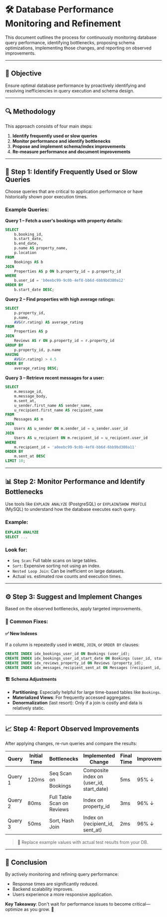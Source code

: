 # 🛠️ Database Performance Monitoring and Refinement

This document outlines the process for continuously monitoring database query performance, identifying bottlenecks, proposing schema optimizations, implementing those changes, and reporting on observed improvements.

---

## 🎯 Objective

Ensure optimal database performance by proactively identifying and resolving inefficiencies in query execution and schema design.

---

## 🔍 Methodology

This approach consists of four main steps:

1. **Identify frequently used or slow queries**  
2. **Monitor performance and identify bottlenecks**  
3. **Propose and implement schema/index improvements**  
4. **Re-measure performance and document improvements**

---

## 📌 Step 1: Identify Frequently Used or Slow Queries

Choose queries that are critical to application performance or have historically shown poor execution times.

### Example Queries:

**Query 1 – Fetch a user's bookings with property details:**
```sql
SELECT
    b.booking_id,
    b.start_date,
    b.end_date,
    p.name AS property_name,
    p.location
FROM
    Bookings AS b
JOIN
    Properties AS p ON b.property_id = p.property_id
WHERE
    b.user_id = 'b0eebc99-9c0b-4ef8-bb6d-6bb9bd380a12'
ORDER BY
    b.start_date DESC;
```

**Query 2 – Find properties with high average ratings:**
```sql
SELECT
    p.property_id,
    p.name,
    AVG(r.rating) AS average_rating
FROM
    Properties AS p
JOIN
    Reviews AS r ON p.property_id = r.property_id
GROUP BY
    p.property_id, p.name
HAVING
    AVG(r.rating) > 4.5
ORDER BY
    average_rating DESC;
```

**Query 3 – Retrieve recent messages for a user:**
```sql
SELECT
    m.message_id,
    m.message_body,
    m.sent_at,
    u_sender.first_name AS sender_name,
    u_recipient.first_name AS recipient_name
FROM
    Messages AS m
JOIN
    Users AS u_sender ON m.sender_id = u_sender.user_id
JOIN
    Users AS u_recipient ON m.recipient_id = u_recipient.user_id
WHERE
    m.recipient_id = 'a0eebc99-9c0b-4ef8-bb6d-6bb9bd380a11'
ORDER BY
    m.sent_at DESC
LIMIT 10;
```

---

## 📊 Step 2: Monitor Performance and Identify Bottlenecks

Use tools like `EXPLAIN ANALYZE` (PostgreSQL) or `EXPLAIN`/`SHOW PROFILE` (MySQL) to understand how the database executes each query.

### Example:
```sql
EXPLAIN ANALYZE
SELECT ...
```

### Look for:
- `Seq Scan`: Full table scans on large tables.
- `Sort`: Expensive sorting not using an index.
- `Nested Loop Join`: Can be inefficient on large datasets.
- Actual vs. estimated row counts and execution times.

---

## ⚙️ Step 3: Suggest and Implement Changes

Based on the observed bottlenecks, apply targeted improvements.

### 🔧 Common Fixes:

#### ✅ New Indexes
If a column is repeatedly used in `WHERE`, `JOIN`, or `ORDER BY` clauses:

```sql
CREATE INDEX idx_bookings_user_id ON Bookings (user_id);
CREATE INDEX idx_bookings_user_id_start_date ON Bookings (user_id, start_date DESC);
CREATE INDEX idx_reviews_property_id ON Reviews (property_id);
CREATE INDEX idx_messages_recipient_sent_at ON Messages (recipient_id, sent_at DESC);
```

#### 🏗️ Schema Adjustments
- **Partitioning**: Especially helpful for large time-based tables like `Bookings`.
- **Materialized Views**: For frequently accessed aggregates.
- **Denormalization** (last resort): Only if a join is costly and data is relatively static.

---

## 📈 Step 4: Report Observed Improvements

After applying changes, re-run queries and compare the results:

| Query | Initial Time | Bottlenecks | Implemented Change | Final Time | Improvement |
|-------|--------------|-------------|---------------------|------------|-------------|
| Query 1 | 120ms | Seq Scan on Bookings | Composite index on (user_id, start_date) | 5ms | 95% ↓ |
| Query 2 | 80ms | Full Table Scan on Reviews | Index on property_id | 3ms | 96% ↓ |
| Query 3 | 50ms | Sort, Hash Join | Index on (recipient_id, sent_at) | 2ms | 96% ↓ |

> 📌 Replace example values with actual test results from your DB.

---

## 🧠 Conclusion

By actively monitoring and refining query performance:
- Response times are significantly reduced.
- Backend scalability improves.
- Users experience a more responsive application.

**Key Takeaway**: Don't wait for performance issues to become critical—optimize as you grow. 🚀
